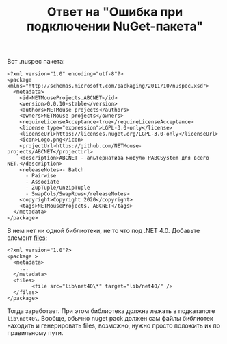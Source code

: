 ﻿---
title: "Ответ на \"Ошибка при подключении NuGet-пакета\""
se.owner.user_id: 240512
se.owner.display_name: "MSDN.WhiteKnight"
se.owner.link: "https://ru.stackoverflow.com/users/240512/msdn-whiteknight"
se.answer_id: 1074848
se.question_id: 1074575
se.post_type: answer
se.is_accepted: True
---
<p>Вот .nuspec пакета:</p>

<pre class="lang-xml prettyprint-override"><code>&lt;?xml version="1.0" encoding="utf-8"?&gt;
&lt;package xmlns="http://schemas.microsoft.com/packaging/2011/10/nuspec.xsd"&gt;
  &lt;metadata&gt;
    &lt;id&gt;NETMouseProjects.ABCNET&lt;/id&gt;
    &lt;version&gt;0.0.10-stable&lt;/version&gt;
    &lt;authors&gt;NETMouse projects&lt;/authors&gt;
    &lt;owners&gt;NETMouse projects&lt;/owners&gt;
    &lt;requireLicenseAcceptance&gt;true&lt;/requireLicenseAcceptance&gt;
    &lt;license type="expression"&gt;LGPL-3.0-only&lt;/license&gt;
    &lt;licenseUrl&gt;https://licenses.nuget.org/LGPL-3.0-only&lt;/licenseUrl&gt;
    &lt;icon&gt;Logo.png&lt;/icon&gt;
    &lt;projectUrl&gt;https://github.com/NETMouse-projects/ABCNET&lt;/projectUrl&gt;
    &lt;description&gt;ABCNET - альтернатива модулю PABCSystem для всего NET.&lt;/description&gt;
    &lt;releaseNotes&gt;- Batch
      - Pairwise
      - Associate
      - ZupTuple/UnzipTuple
      - SwapCols/SwapRows&lt;/releaseNotes&gt;
    &lt;copyright&gt;Copyright 2020&lt;/copyright&gt;
    &lt;tags&gt;NETMouseProjects, ABCNET&lt;/tags&gt;
  &lt;/metadata&gt;
&lt;/package&gt;
</code></pre>

<p>В нем нет ни одной библиотеки, не то что под .NET 4.0. Добавьте элемент <a href="https://docs.microsoft.com/en-us/nuget/reference/nuspec#including-assembly-files" rel="nofollow noreferrer">files</a>:</p>

<pre class="lang-xml prettyprint-override"><code>&lt;?xml version="1.0"?&gt;
&lt;package &gt;
  &lt;metadata&gt;
    ...
  &lt;/metadata&gt;
  &lt;files&gt;
        &lt;file src="lib\net40\*" target="lib/net40/" /&gt;        
  &lt;/files&gt;
&lt;/package&gt;
</code></pre>

<p>Тогда заработает. При этом библиотека должна лежать в подкаталоге <code>lib\net40\</code>. Вообще, обычно nuget pack должен сам файлы библиотек находить и генерировать files, возможно, нужно просто положить их по правильному пути.   </p>
